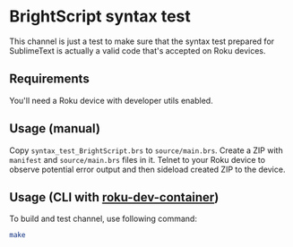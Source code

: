 # BrightScript syntax test

This channel is just a test to make sure that the syntax test prepared for SublimeText is actually a valid code
that's accepted on Roku devices.


## Requirements

You'll need a Roku device with developer utils enabled.


## Usage (manual)

Copy `syntax_test_BrightScript.brs` to `source/main.brs`.
Create a ZIP with `manifest` and `source/main.brs` files in it.
Telnet to your Roku device to observe potential error output and then sideload created ZIP to the device.


## Usage (CLI with [roku-dev-container](https://github.com/ahwayakchih/roku-dev-container))

To build and test channel, use following command:

```sh
make
```
